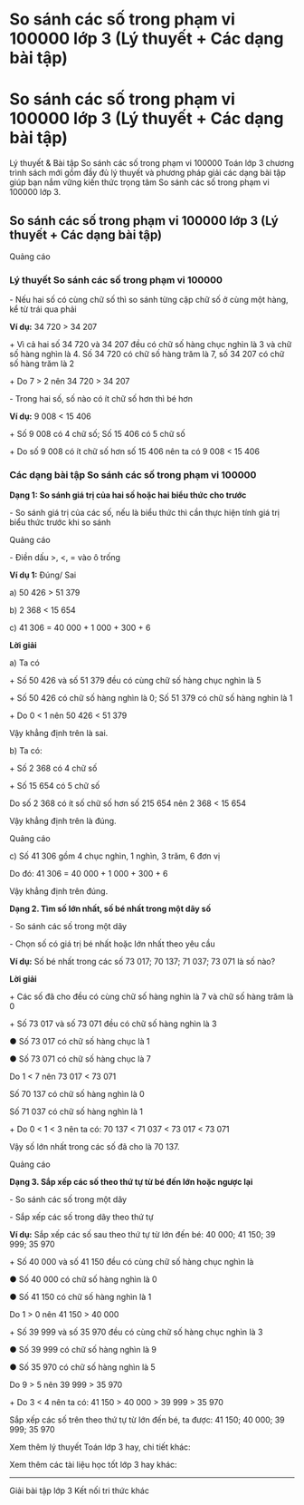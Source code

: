 # So sánh các số trong phạm vi 100000 lớp 3 (Lý thuyết + Các dạng bài tập)

# So sánh các số trong phạm vi 100000 lớp 3 (Lý thuyết + Các dạng bài tập)

Lý thuyết & Bài tập So sánh các số trong phạm vi 100000 Toán lớp 3 chương trình sách mới gồm đầy đủ lý thuyết và phương pháp giải các dạng bài tập giúp bạn nắm vững kiến thức trọng tâm So sánh các số trong phạm vi 100000 lớp 3.

## So sánh các số trong phạm vi 100000 lớp 3 (Lý thuyết + Các dạng bài tập)

Quảng cáo

### Lý thuyết So sánh các số trong phạm vi 100000

\- Nếu hai số có cùng chữ số thì so sánh từng cặp chữ số ở cùng một hàng, kể từ trái qua phải

**Ví dụ:** 34 720 > 34 207

\+ Vì cả hai số 34 720 và 34 207 đều có chữ số hàng chục nghìn là 3 và chữ số hàng nghìn là 4. Số 34 720 có chữ số hàng trăm là 7, số 34 207 có chữ số hàng trăm là 2 

\+ Do 7 > 2 nên 34 720 > 34 207

\- Trong hai số, số nào có ít chữ số hơn thì bé hơn

**Ví dụ:** 9 008 < 15 406

\+ Số 9 008 có 4 chữ số; Số 15 406 có 5 chữ số

\+ Do số 9 008 có ít chữ số hơn số 15 406 nên ta có 9 008 < 15 406

### Các dạng bài tập So sánh các số trong phạm vi 100000

**Dạng 1: So sánh giá trị của hai số hoặc hai biểu thức cho trước**

\- So sánh giá trị của các số, nếu là biểu thức thì cần thực hiện tính giá trị biểu thức trước khi so sánh

Quảng cáo

\- Điền dấu >, <, = vào ô trống

**Ví dụ 1:** Đúng/ Sai

a) 50 426 > 51 379

b) 2 368 < 15 654

c) 41 306 = 40 000 + 1 000 + 300 + 6

**Lời giải**

a) Ta có

\+ Số 50 426 và số 51 379 đều có cùng chữ số hàng chục nghìn là 5

\+ Số 50 426 có chữ số hàng nghìn là 0; Số 51 379 có chữ số hàng nghìn là 1

\+ Do 0 < 1 nên 50 426 < 51 379

Vậy khẳng định trên là sai.

b) Ta có:

\+ Số 2 368 có 4 chữ số

\+ Số 15 654 có 5 chữ số

Do số 2 368 có ít số chữ số hơn số 215 654 nên 2 368 < 15 654

Vậy khẳng định trên là đúng.

Quảng cáo

c) Số 41 306 gồm 4 chục nghìn, 1 nghìn, 3 trăm, 6 đơn vị

Do đó: 41 306 = 40 000 + 1 000 + 300 + 6

Vậy khẳng định trên đúng.

**Dạng 2. Tìm số lớn nhất, số bé nhất trong một dãy số**

\- So sánh các số trong một dãy

\- Chọn số có giá trị bé nhất hoặc lớn nhất theo yêu cầu

**Ví dụ:** Số bé nhất trong các số 73 017; 70 137; 71 037; 73 071 là số nào?

**Lời giải**

\+ Các số đã cho đều có cùng chữ số hàng nghìn là 7 và chữ số hàng trăm là 0

\+ Số 73 017 và số 73 071 đều có chữ số hàng nghìn là 3

● Số 73 017 có chữ số hàng chục là 1

● Số 73 071 có chữ số hàng chục là 7

Do 1 < 7 nên 73 017 < 73 071

Số 70 137 có chữ số hàng nghìn là 0

Số 71 037 có chữ số hàng nghìn là 1

\+ Do 0 < 1 < 3 nên ta có: 70 137 < 71 037 < 73 017 < 73 071

Vậy số lớn nhất trong các số đã cho là 70 137.

Quảng cáo

**Dạng 3. Sắp xếp các số theo thứ tự từ bé đến lớn hoặc ngược lại**

\- So sánh các số trong một dãy

\- Sắp xếp các số trong dãy theo thứ tự

**Ví dụ:** Sắp xếp các số sau theo thứ tự từ lớn đến bé: 40 000; 41 150; 39 999; 35 970

\+ Số 40 000 và số 41 150 đều có cùng chữ số hàng chục nghìn là

● Số 40 000 có chữ số hàng nghìn là 0

● Số 41 150 có chữ số hàng nghìn là 1

Do 1 > 0 nên 41 150 > 40 000

\+ Số 39 999 và số 35 970 đều có cùng chữ số hàng chục nghìn là 3

● Số 39 999 có chữ số hàng nghìn là 9

● Số 35 970 có chữ số hàng nghìn là 5

Do 9 > 5 nên 39 999 > 35 970

\+ Do 3 < 4 nên ta có: 41 150 > 40 000 > 39 999 > 35 970

Sắp xếp các số trên theo thứ tự từ lớn đến bé, ta được: 41 150; 40 000; 39 999; 35 970

Xem thêm lý thuyết Toán lớp 3 hay, chi tiết khác:

Xem thêm các tài liệu học tốt lớp 3 hay khác:

* * *

Giải bài tập lớp 3 Kết nối tri thức khác
